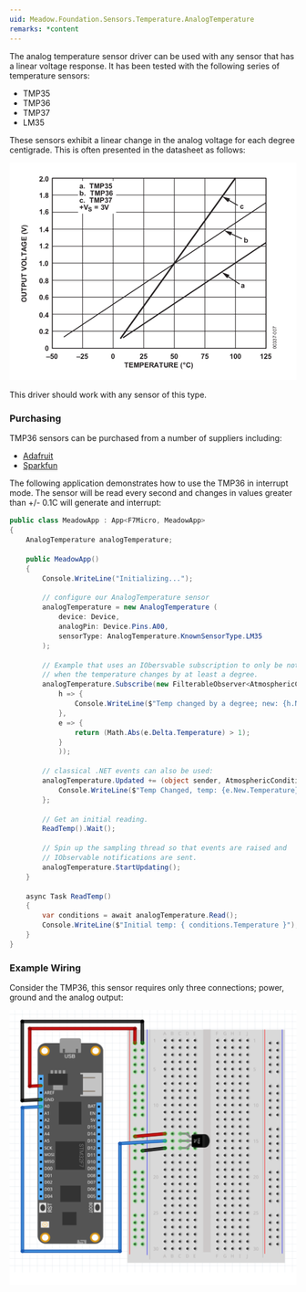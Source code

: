 ```yaml
---
uid: Meadow.Foundation.Sensors.Temperature.AnalogTemperature
remarks: *content
---
```


The analog temperature sensor driver can be used with any sensor that has a linear voltage response. It has been tested with the following series of temperature sensors:

* TMP35
* TMP36
* TMP37
* LM35

These sensors exhibit a linear change in the analog voltage for each degree centigrade. This is often presented in the datasheet as follows:

![](../../API_Assets/Meadow.Foundation.Sensors.Temperature.AnalogTemperature/AnalogSensorLinearResponse.png)

This driver should work with any sensor of this type.

### Purchasing

TMP36 sensors can be purchased from a number of suppliers including:

* [Adafruit](https://www.adafruit.com/product/165)
* [Sparkfun](https://www.sparkfun.com/products/10988)

The following application demonstrates how to use the TMP36 in interrupt mode. The sensor will be read every second and changes in values greater than +/- 0.1C will generate and interrupt:

```csharp
public class MeadowApp : App<F7Micro, MeadowApp>
{
    AnalogTemperature analogTemperature;

    public MeadowApp()
    {
        Console.WriteLine("Initializing...");

        // configure our AnalogTemperature sensor
        analogTemperature = new AnalogTemperature (
            device: Device,
            analogPin: Device.Pins.A00,
            sensorType: AnalogTemperature.KnownSensorType.LM35
        );

        // Example that uses an IObersvable subscription to only be notified
        // when the temperature changes by at least a degree.
        analogTemperature.Subscribe(new FilterableObserver<AtmosphericConditionChangeResult, AtmosphericConditions>(
            h => {
                Console.WriteLine($"Temp changed by a degree; new: {h.New.Temperature}, old: {h.Old.Temperature}");
            },
            e => {
                return (Math.Abs(e.Delta.Temperature) > 1);
            }
            ));

        // classical .NET events can also be used:
        analogTemperature.Updated += (object sender, AtmosphericConditionChangeResult e) => {
            Console.WriteLine($"Temp Changed, temp: {e.New.Temperature}ºC");
        };

        // Get an initial reading.
        ReadTemp().Wait();

        // Spin up the sampling thread so that events are raised and
        // IObservable notifications are sent.
        analogTemperature.StartUpdating();
    }

    async Task ReadTemp()
    {
        var conditions = await analogTemperature.Read();
        Console.WriteLine($"Initial temp: { conditions.Temperature }");
    }
}
```

### Example Wiring

Consider the TMP36, this sensor requires only three connections; power, ground and the analog output:

![](../../API_Assets/Meadow.Foundation.Sensors.Temperature.AnalogTemperature/AnalogTemperature.svg)